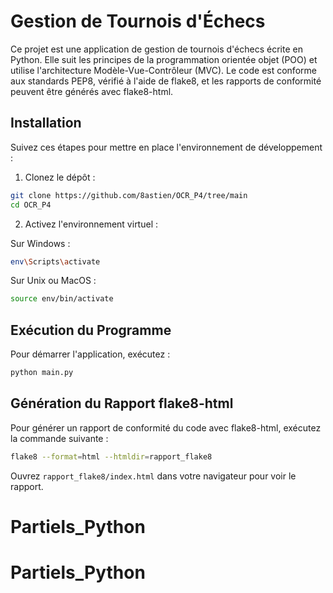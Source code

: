 # Gestion de Tournois d'Échecs

Ce projet est une application de gestion de tournois d'échecs écrite en Python. 
Elle suit les principes de la programmation orientée objet (POO) et utilise l'architecture Modèle-Vue-Contrôleur (MVC). 
Le code est conforme aux standards PEP8, vérifié à l'aide de flake8, et les rapports de conformité peuvent être générés avec flake8-html.


## Installation

Suivez ces étapes pour mettre en place l'environnement de développement :

1. Clonez le dépôt :

```sh
git clone https://github.com/8astien/OCR_P4/tree/main
cd OCR_P4
```


2. Activez l'environnement virtuel :

Sur Windows :

```sh
env\Scripts\activate
```

Sur Unix ou MacOS :

```sh
source env/bin/activate
```


## Exécution du Programme

Pour démarrer l'application, exécutez :

```sh
python main.py
```

## Génération du Rapport flake8-html

Pour générer un rapport de conformité du code avec flake8-html, exécutez la commande suivante :

```sh
flake8 --format=html --htmldir=rapport_flake8
```

Ouvrez `rapport_flake8/index.html` dans votre navigateur pour voir le rapport.

# Partiels_Python
# Partiels_Python
